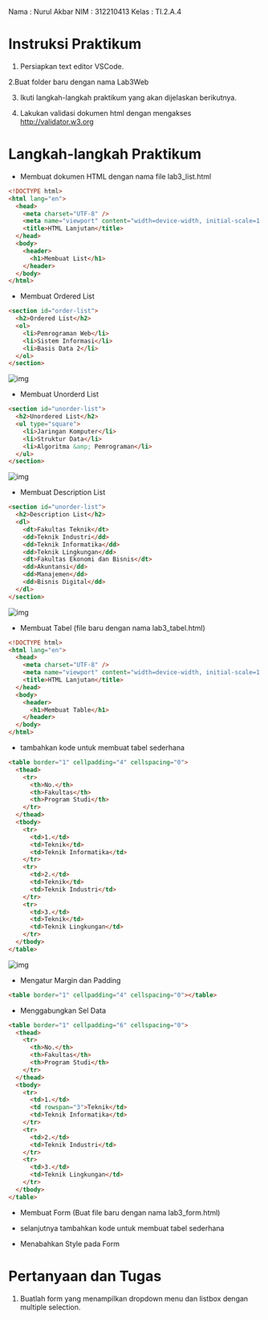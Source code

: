 Nama    : Nurul Akbar
NIM     : 312210413
Kelas   : TI.2.A.4

# Instruksi Praktikum

1. Persiapkan text editor VSCode.

2.Buat folder baru dengan nama Lab3Web

3. Ikuti langkah-langkah praktikum yang akan dijelaskan berikutnya.

4. Lakukan validasi dokumen html dengan mengakses http://validator.w3.org

# Langkah-langkah Praktikum

- Membuat dokumen HTML dengan nama file lab3_list.html

```html
<!DOCTYPE html>
<html lang="en">
  <head>
    <meta charset="UTF-8" />
    <meta name="viewport" content="width=device-width, initial-scale=1.0" />
    <title>HTML Lanjutan</title>
  </head>
  <body>
    <header>
      <h1>Membuat List</h1>
    </header>
  </body>
</html>
```

- Membuat Ordered List
```html
<section id="order-list">
  <h2>Ordered List</h2>
  <ol>
    <li>Pemrograman Web</li>
    <li>Sistem Informasi</li>
    <li>Basis Data 2</li>
  </ol>
</section>
```
![img](img/Jepretan%20Layar%202023-10-09%20pukul%2009.04.24.png)

- Membuat Unorderd List
```html 
<section id="unorder-list">
  <h2>Unordered List</h2>
  <ul type="square">
    <li>Jaringan Komputer</li>
    <li>Struktur Data</li>
    <li>Algoritma &amp; Pemrograman</li>
  </ul>
</section>
```

![img](img/Jepretan%20Layar%202023-10-09%20pukul%2009.04.43.png)

- Membuat Description List
```html
<section id="unorder-list">
  <h2>Description List</h2>
  <dl>
    <dt>Fakultas Teknik</dt>
    <dd>Teknik Industri</dd>
    <dd>Teknik Informatika</dd>
    <dd>Teknik Lingkungan</dd>
    <dt>Fakultas Ekonomi dan Bisnis</dt>
    <dd>Akuntansi</dd>
    <dd>Manajemen</dd>
    <dd>Bisnis Digital</dd>
  </dl>
</section>
```
![img](img/Jepretan%20Layar%202023-10-09%20pukul%2009.04.47.png)

- Membuat Tabel (file baru dengan nama lab3_tabel.html)
```html
<!DOCTYPE html>
<html lang="en">
  <head>
    <meta charset="UTF-8" />
    <meta name="viewport" content="width=device-width, initial-scale=1.0" />
    <title>HTML Lanjutan</title>
  </head>
  <body>
    <header>
      <h1>Membuat Table</h1>
    </header>
  </body>
</html>
```
- tambahkan kode untuk membuat tabel sederhana
```html
<table border="1" cellpadding="4" cellspacing="0">
  <thead>
    <tr>
      <th>No.</th>
      <th>Fakultas</th>
      <th>Program Studi</th>
    </tr>
  </thead>
  <tbody>
    <tr>
      <td>1.</td>
      <td>Teknik</td>
      <td>Teknik Informatika</td>
    </tr>
    <tr>
      <td>2.</td>
      <td>Teknik</td>
      <td>Teknik Industri</td>
    </tr>
    <tr>
      <td>3.</td>
      <td>Teknik</td>
      <td>Teknik Lingkungan</td>
    </tr>
  </tbody>
</table>
```
![img](img/Jepretan%20Layar%202023-10-09%20pukul%2009.07.10.png)
- Mengatur Margin dan Padding
```html
<table border="1" cellpadding="4" cellspacing="0"></table>
```
- Menggabungkan Sel Data
```html
<table border="1" cellpadding="6" cellspacing="0">
  <thead>
    <tr>
      <th>No.</th>
      <th>Fakultas</th>
      <th>Program Studi</th>
    </tr>
  </thead>
  <tbody>
    <tr>
      <td>1.</td>
      <td rowspan="3">Teknik</td>
      <td>Teknik Informatika</td>
    </tr>
    <tr>
      <td>2.</td>
      <td>Teknik Industri</td>
    </tr>
    <tr>
      <td>3.</td>
      <td>Teknik Lingkungan</td>
    </tr>
  </tbody>
</table>
```
- Membuat Form (Buat file baru dengan nama lab3_form.html)

- selanjutnya tambahkan kode untuk membuat tabel sederhana

- Menabahkan Style pada Form

# Pertanyaan dan Tugas

1. Buatlah form yang menampilkan dropdown menu dan listbox dengan multiple selection.

